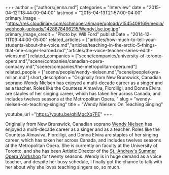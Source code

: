 +++
author = ["authors/jenna.md"]
categories = "Interview"
date = "2015-04-12T18:44:00-04:00"
lastmod = "2015-04-13T21:57:00-04:00"
primary_image = "https://res.cloudinary.com/schmopera/image/upload/v1545409169/media/webhook-uploads/1428878496215/WendyUse.jpg.jpg"
primary_image_credit = "Photo by: Will Ford"
publishDate = "2014-12-11T09:44:00-05:00"
related_articles = ["articles/how-much-to-tell-your-students-about-the-voice.md","articles/teaching-in-the-arctic-5-things-that-one-singer-learned.md","articles/the-voice-teacher-series-edith-wiens.md"]
related_companies = ["scene/companies/university-of-toronto-opera.md","scene/companies/canadian-opera-company.md","scene/companies/the-metropolitan-opera.md"]
related_people = ["scene/people/wendy-nielsen.md","scene/people/kyra-millan.md"]
short_description = "Originally from New Brunswick, Canadian soprano Wendy Nielsen has enjoyed a multi-decade career as a singer and as a teacher. Roles like the Countess Almaviva, Fiordiligi, and Donna Elvira are staples of her singing career, which has taken her across Canada, and includes twelves seasons at the Metropolitan Opera. "
slug = "wendy-nielsen-on-teaching-singing"
title = "Wendy Nielsen: On Teaching Singing"

youtube_url ="https://youtu.be/qhlMgcXq7FE"
+++

Originally from New Brunswick, Canadian soprano [Wendy Nielsen](http://www.wendynielsen.ca/) has enjoyed a multi-decade career as a singer and as a teacher. Roles like the Countess Almaviva, Fiordiligi, and Donna Elvira are staples of her singing career, which has taken her across Canada, and includes twelves seasons at the Metropolitan Opera. She is currently on faculty at the University of Toronto, and she has been Artistic Director of the [St.-Andrew's Summer Opera Workshop](http://www.standrewsartscouncil.nb.ca/opera.htm) for twenty seasons. Wendy is in huge demand as a voice teacher, and despite her busy schedule, I finally got the chance to talk with her about why she loves teaching singers so, so much.
